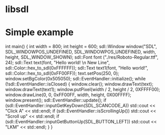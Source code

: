 # libsdl

# Simple example


int main()
{
    int width = 800;
    int height = 600;
    sdl::Window window("SDL", SDL_WINDOWPOS_UNDEFINED, SDL_WINDOWPOS_UNDEFINED, width, height, SDL_WINDOW_SHOWN);
    sdl::Font font ("./res/Roboto-Regular.ttf", 24);
    sdl::Text text(font, "Hello world! \n New Line", sdl::Color::hex_to_sdl(0xFFFFFF));
    sdl::Text text1(font, "Hello world!", sdl::Color::hex_to_sdl(0xFF00FF));
    text.setPos(250, 0);
    window.setBgColor(0x505050);
    sdl::EventHandler::initialize();
    while (!sdl::EventHandler::isClosed)
    {
        window.clear();
        window.drawText(text);
        window.drawText(text1);
        window.putPixel(width / 2, height / 2, 0XFFFF00);
        window.drawLine(0, 0, 0xFF00FF, width, height, 0X00FFFF);
        window.present();
        sdl::EventHandler::update();
        if (sdl::EventHandler::inputGetKeyDown(SDL_SCANCODE_A))
            std::cout << "Click A" << std::endl;
        if (sdl::EventHandler::isScrollingUp())
            std::cout << "Scroll up" << std::endl;
        if (sdl::EventHandler::inputGetButtonUp(SDL_BUTTON_LEFT))
            std::cout << "LKM" << std::endl;
    }
}

